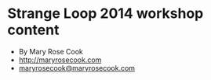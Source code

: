 # Strange Loop 2014 workshop content

* By Mary Rose Cook
* http://maryrosecook.com
* maryrosecook@maryrosecook.com
